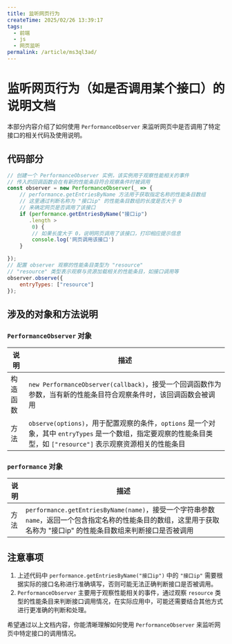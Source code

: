 ```yaml
---
title: 监听网页行为
createTime: 2025/02/26 13:39:17
tags:
  - 前端
  - js
  - 网页监听
permalink: /article/ms3ql3ad/
---
```

# 监听网页行为（如是否调用某个接口）的说明文档
本部分内容介绍了如何使用 `PerformanceObserver` 来监听网页中是否调用了特定接口的相关代码及使用说明。

## 代码部分
```javascript
// 创建一个 PerformanceObserver 实例，该实例用于观察性能相关的事件
// 传入的回调函数会在有新的性能条目符合观察条件时被调用
const observer = new PerformanceObserver(_ => {
    // performance.getEntriesByName 方法用于获取指定名称的性能条目数组
    // 这里通过判断名称为 "接口ip" 的性能条目数组的长度是否大于 0
    // 来确定网页是否调用了该接口
    if (performance.getEntriesByName("接口ip")
       .length >
        0) {
        // 如果长度大于 0，说明网页调用了该接口，打印相应提示信息
        console.log('网页调用该接口')
    }

});
// 配置 observer 观察的性能条目类型为 "resource"
// "resource" 类型表示观察与资源加载相关的性能条目，如接口调用等
observer.observe({
    entryTypes: ["resource"]
});
```

## 涉及的对象和方法说明
### `PerformanceObserver` 对象
| 说明 | 描述 |
| ---- | ---- |
| 构造函数 | `new PerformanceObserver(callback)`，接受一个回调函数作为参数，当有新的性能条目符合观察条件时，该回调函数会被调用 |
| 方法 | `observe(options)`，用于配置观察的条件，`options` 是一个对象，其中 `entryTypes` 是一个数组，指定要观察的性能条目类型，如 `["resource"]` 表示观察资源相关的性能条目 |

### `performance` 对象
| 说明 | 描述 |
| ---- | ---- |
| 方法 | `performance.getEntriesByName(name)`，接受一个字符串参数 `name`，返回一个包含指定名称的性能条目的数组，这里用于获取名称为 "接口ip" 的性能条目数组来判断接口是否被调用 |

## 注意事项
1. 上述代码中 `performance.getEntriesByName("接口ip")` 中的 `"接口ip"` 需要根据实际的接口名称进行准确填写，否则可能无法正确判断接口是否被调用。
2. `PerformanceObserver` 主要用于观察性能相关的事件，通过观察 `resource` 类型的性能条目来判断接口调用情况，在实际应用中，可能还需要结合其他方式进行更准确的判断和处理。

希望通过以上文档内容，你能清晰理解如何使用 `PerformanceObserver` 来监听网页中特定接口的调用情况。 